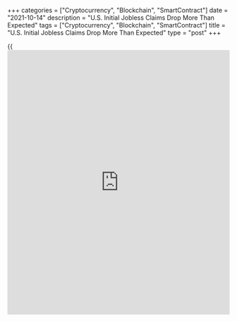 +++
categories = ["Cryptocurrency", "Blockchain", "SmartContract"]
date = "2021-10-14"
description = "U.S. Initial Jobless Claims Drop More Than Expected"
tags = ["Cryptocurrency", "Blockchain", "SmartContract"]
title = "U.S. Initial Jobless Claims Drop More Than Expected"
type = "post"
+++

{{<iframe id="large-banner" src="https://www.bounty.group/#slide=28.0" width="100%" height="600" scrolling="no" style="border: 0px solid rgb(216, 221, 230); border-radius: 3px;">}}

First time claims for U.S. unemployment benefits dropped below 300,000
for the first time in well over a year in the week ended October 9th,
according to a report released by the Labor Department on Thursday.

The report said initial jobless claims fell to 293,000, a decrease of
36,000 from the previous week's revised level of 329,000.

Economists had expected jobless claims to edge down to 319,000 from the
326,000 originally reported for the previous week.

With the bigger than expected decrease, jobless claims dropped to their
lowest level since hitting 256,000 in the week ended March 14, 2020.

For comments and feedback [contact](https://www.playgroundfx.com/contact/): editorial@rtt[news](https://www.letsplayfx.com/blog/forex-news-website/).com

[Economic News][1]

 **What parts of the world are seeing the best (and worst) economic
performances lately? Click[here][2] to check out our [Econ Scorecard][2]
and find out! See up-to-the-moment [ranking](https://www.playgroundfx.com/blog/crypto-exchange-ranking/)s for the best and worst
performers in [GDP][3], [unemployment rate][4], [inflation][2] and much
more.**

   1. www.rtt[news](https://www.letsplayfx.com/blog/forex-news-website/).com/Content/EconomicNews.aspx
   2. www.rtt[news](https://www.letsplayfx.com/blog/forex-news-website/).com/economic-scorecard/world-rank/CPI/highest-performance.aspx
   3. www.rtt[news](https://www.letsplayfx.com/blog/forex-news-website/).com/economic-scorecard/world-rank/GDP/highest-performance.aspx
   4. www.rtt[news](https://www.letsplayfx.com/blog/forex-news-website/).com/economic-scorecard/world-rank/unemployment-rate/lowest-performance.aspx